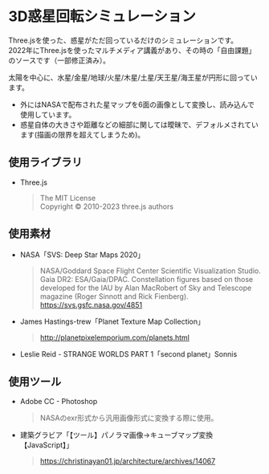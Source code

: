 # 3D惑星回転シミュレーション

Three.jsを使った、惑星がただ回っているだけのシミュレーションです。  
2022年にThree.jsを使ったマルチメディア講義があり、その時の「自由課題」のソースです（一部修正済み）。
  
太陽を中心に、水星/金星/地球/火星/木星/土星/天王星/海王星が円形に回っています。

- 外にはNASAで配布された星マップを6面の画像として変換し、読み込んで使用しています。
- 惑星自体の大きさや距離などの細部に関しては曖昧で、デフォルメされています(描画の限界を超えてしまうため)。

## 使用ライブラリ
- Three.js
  > The MIT License  
  Copyright © 2010-2023 three.js authors

## 使用素材

- NASA「SVS: Deep Star Maps 2020」
  > NASA/Goddard Space Flight Center Scientific Visualization Studio. Gaia DR2: ESA/Gaia/DPAC. Constellation figures based on those developed for the IAU by Alan MacRobert of Sky and Telescope magazine (Roger Sinnott and Rick Fienberg).  
  https://svs.gsfc.nasa.gov/4851

- James Hastings-trew「Planet Texture Map Collection」
  > http://planetpixelemporium.com/planets.html

- Leslie Reid - STRANGE WORLDS PART 1「second planet」Sonnis

## 使用ツール
- Adobe CC - Photoshop
  > NASAのexr形式から汎用画像形式に変換する際に使用。

- 建築グラビア「【ツール】パノラマ画像→キューブマップ変換【JavaScript】」
  > https://christinayan01.jp/architecture/archives/14067
